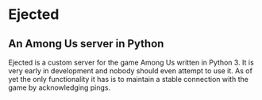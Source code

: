 # Ejected
## An Among Us server in Python
Ejected is a custom server for the game Among Us written in Python 3. It is very early in development and nobody should even attempt to use it. As of yet the only functionality it has is to maintain a stable connection with the game by acknowledging pings.
